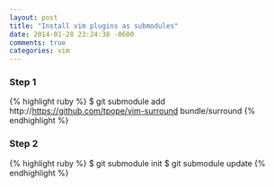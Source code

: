 ```yaml
---
layout: post
title: "Install vim plugins as submodules"
date: 2014-01-28 23:24:38 -0600
comments: true
categories: vim
---
```


### Step 1
{% highlight ruby %}
$ git submodule add http://https://github.com/tpope/vim-surround bundle/surround
{% endhighlight %}

### Step 2
{% highlight ruby %}
$ git submodule init
$ git submodule update
{% endhighlight %}
